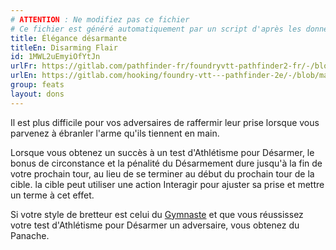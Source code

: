 ```yaml
---
# ATTENTION : Ne modifiez pas ce fichier
# Ce fichier est généré automatiquement par un script d'après les données du module Foundry VTT officiel et de sa traduction
title: Élégance désarmante
titleEn: Disarming Flair
id: 1MWL2uEmyiOfYtJn
urlFr: https://gitlab.com/pathfinder-fr/foundryvtt-pathfinder2-fr/-/blob/master/data/feats/1MWL2uEmyiOfYtJn.htm
urlEn: https://gitlab.com/hooking/foundry-vtt---pathfinder-2e/-/blob/master/packs/data/feats.db/disarming-flair.json
group: feats
layout: dons
---
```

Il est plus difficile pour vos adversaires de raffermir leur prise lorsque vous parvenez à ébranler l'arme qu'ils tiennent en main.

Lorsque vous obtenez un succès à un test d'Athlétisme pour <a class="entity-link" data-pack="pf2e.actionspf2e" data-id="Dt6B1slsBy8ipJu9" draggable="true">Désarmer</a>, le bonus de circonstance et la pénalité du Désarmement dure jusqu'à la fin de votre prochain tour, au lieu de se terminer au début du prochain tour de la cible. la cible peut utiliser une action Interagir pour ajuster sa prise et mettre un terme à cet effet.

Si votre style de bretteur est celui du [Gymnaste](../class-features/style-:-gymnaste.md) et que vous réussissez votre test d'Athlétisme pour Désarmer un adversaire, vous obtenez du <a class="entity-link" data-pack="pf2e.classfeatures" data-id="LzYi0OuOoypNb6jd" draggable="true">Panache</a>.



